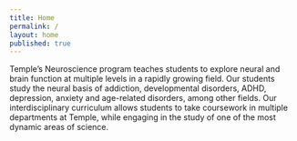 ```yaml
---
title: Home
permalink: /
layout: home
published: true
---
```


Temple’s Neuroscience program teaches students to explore neural and brain function at multiple levels in a rapidly growing field. Our students study the neural basis of addiction, developmental disorders, ADHD, depression, anxiety and age-related disorders, among other fields. Our interdisciplinary curriculum allows students to take coursework in multiple departments at Temple, while engaging in the study of one of the most  dynamic areas of science.
